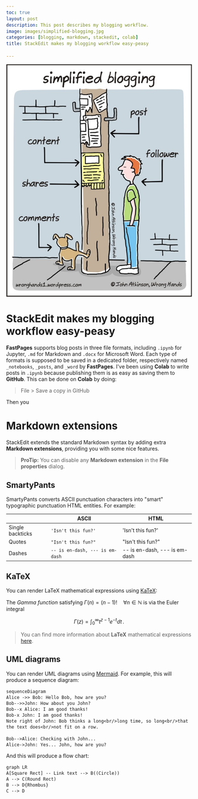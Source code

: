 ```yaml
---
toc: true
layout: post
description: This post describes my blogging workflow.
image: images/simplified-blogging.jpg
categories: [blogging, markdown, stackedit, colab]
title: StackEdit makes my blogging workflow easy-peasy

---
```


![](https://github.com/howard-haowen/blog.ai/raw/master/images/simplified-blogging.jpg "Credit: John At")

# StackEdit makes my blogging workflow easy-peasy

**FastPages** supports blog posts in three file formats, including `.ipynb` for Jupyter, `.md` for Markdown and `.docx` for Microsoft Word. Each type of formats is supposed to be saved in a dedicated folder, respectively named `_notebooks`, `_posts`, and `_word` by **FastPages**. I've been using **Colab** to write posts in `.ipynb` because publishing them is as easy as saving them to **GitHub**. This can be done on **Colab** by doing:

> File >  Save a copy in GitHub

Then you 


# Markdown extensions

StackEdit extends the standard Markdown syntax by adding extra **Markdown extensions**, providing you with some nice features.

> **ProTip:** You can disable any **Markdown extension** in the **File properties** dialog.


## SmartyPants

SmartyPants converts ASCII punctuation characters into "smart" typographic punctuation HTML entities. For example:

|                |ASCII                          |HTML                         |
|----------------|-------------------------------|-----------------------------|
|Single backticks|`'Isn't this fun?'`            |'Isn't this fun?'            |
|Quotes          |`"Isn't this fun?"`            |"Isn't this fun?"            |
|Dashes          |`-- is en-dash, --- is em-dash`|-- is en-dash, --- is em-dash|


## KaTeX

You can render LaTeX mathematical expressions using [KaTeX](https://khan.github.io/KaTeX/):

The *Gamma function* satisfying $\Gamma(n) = (n-1)!\quad\forall n\in\mathbb N$ is via the Euler integral

$$
\Gamma(z) = \int_0^\infty t^{z-1}e^{-t}dt\,.
$$

> You can find more information about **LaTeX** mathematical expressions [here](http://meta.math.stackexchange.com/questions/5020/mathjax-basic-tutorial-and-quick-reference).


## UML diagrams

You can render UML diagrams using [Mermaid](https://mermaidjs.github.io/). For example, this will produce a sequence diagram:

```mermaid
sequenceDiagram
Alice ->> Bob: Hello Bob, how are you?
Bob-->>John: How about you John?
Bob--x Alice: I am good thanks!
Bob-x John: I am good thanks!
Note right of John: Bob thinks a long<br/>long time, so long<br/>that the text does<br/>not fit on a row.

Bob-->Alice: Checking with John...
Alice->John: Yes... John, how are you?
```

And this will produce a flow chart:

```mermaid
graph LR
A[Square Rect] -- Link text --> B((Circle))
A --> C(Round Rect)
B --> D{Rhombus}
C --> D
```
<!--stackedit_data:
eyJwcm9wZXJ0aWVzIjoidGl0bGU6IFN0YWNrRWRpdC10ZW1wbG
F0ZVxuZGF0ZTogMjAyMS0wNy0wMTdcbiIsImhpc3RvcnkiOls2
OTMyNjQ4MTYsMTU4NjkxNjI5MV19
-->